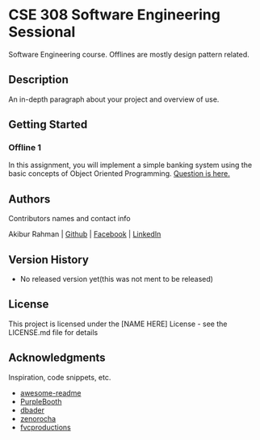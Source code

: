 # CSE 308 Software Engineering Sessional

Software Engineering course. Offlines are mostly design pattern related.

## Description

An in-depth paragraph about your project and overview of use.

## Getting Started

### Offline 1

In this assignment, you will implement a simple banking system using the basic concepts of Object Oriented Programming. [Question is here.](akib-89/CSE_308_SE_Sessional/blob/master/Offline_1_ques/Offline1.pdf)

## Authors

Contributors names and contact info

Akibur Rahman | [Github](https://github.com/akib-89) | [Facebook](https://www.facebook.com/profile.php?id=100010756200351) | [LinkedIn](https://www.linkedin.com/in/akibur-rahman-919b40188/)

## Version History

* No released version yet(this was not ment to be released)

## License

This project is licensed under the [NAME HERE] License - see the LICENSE.md file for details

## Acknowledgments

Inspiration, code snippets, etc.
* [awesome-readme](https://github.com/matiassingers/awesome-readme)
* [PurpleBooth](https://gist.github.com/PurpleBooth/109311bb0361f32d87a2)
* [dbader](https://github.com/dbader/readme-template)
* [zenorocha](https://gist.github.com/zenorocha/4526327)
* [fvcproductions](https://gist.github.com/fvcproductions/1bfc2d4aecb01a834b46)